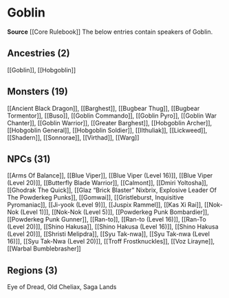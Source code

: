 ﻿---
id: '6'
name: Goblin
rarity: Common
source: '[[DATABASE/source/Core Rulebook|Core Rulebook]]'
trait: null
type: Language

---
# Goblin

**Source** [[Core Rulebook]] 
The below entries contain speakers of Goblin.

## Ancestries (2)

[[Goblin]], [[Hobgoblin]]

## Monsters (19)

[[Ancient Black Dragon]], [[Barghest]], [[Bugbear Thug]], [[Bugbear Tormentor]], [[Buso]], [[Goblin Commando]], [[Goblin Pyro]], [[Goblin War Chanter]], [[Goblin Warrior]], [[Greater Barghest]], [[Hobgoblin Archer]], [[Hobgoblin General]], [[Hobgoblin Soldier]], [[Ilthuliak]], [[Lickweed]], [[Shadern]], [[Sonnorae]], [[Virthad]], [[Warg]]

## NPCs (31)

[[Arms Of Balance]], [[Blue Viper]], [[Blue Viper (Level 16)]], [[Blue Viper (Level 20)]], [[Butterfly Blade Warrior]], [[Calmont]], [[Dmiri Yoltosha]], [[Ghodrak The Quick]], [[Glaz “Brick Blaster” Nixbrix, Explosive Leader Of The Powderkeg Punks]], [[Gomwai]], [[Gristleburst, Inquisitive Pyromaniac]], [[Ji-yook (Level 9)]], [[Juspix Rammel]], [[Kas Xi Rai]], [[Nok-Nok (Level 1)]], [[Nok-Nok (Level 5)]], [[Powderkeg Punk Bombardier]], [[Powderkeg Punk Gunner]], [[Ran-to]], [[Ran-to (Level 16)]], [[Ran-To (Level 20)]], [[Shino Hakusa]], [[Shino Hakusa (Level 16)]], [[Shino Hakusa (Level 20)]], [[Shristi Melipdra]], [[Syu Tak-nwa]], [[Syu Tak-nwa (Level 16)]], [[Syu Tak-Nwa (Level 20)]], [[Troff Frostknuckles]], [[Voz Lirayne]], [[Warbal Bumblebrasher]]

## Regions (3)

Eye of Dread, Old Cheliax, Saga Lands